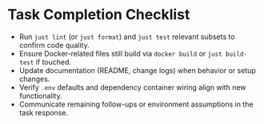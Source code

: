# Task Completion Checklist
- Run `just lint` (or `just format`) and `just test` relevant subsets to confirm code quality.
- Ensure Docker-related files still build via `docker build` or `just build-test` if touched.
- Update documentation (README, change logs) when behavior or setup changes.
- Verify `.env` defaults and dependency container wiring align with new functionality.
- Communicate remaining follow-ups or environment assumptions in the task response.